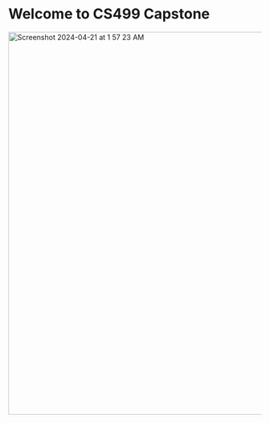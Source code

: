 # Welcome to CS499 Capstone
<img width="763" alt="Screenshot 2024-04-21 at 1 57 23 AM" src="https://github.com/Alexa173/CS-499/assets/131563077/fd84b73a-cd23-4a90-85d0-171ba601641a">

